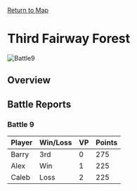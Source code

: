 [Return to Map](https://barry4356.pythonanywhere.com/aof_interactive_map?showBattles=on)

# Third Fairway Forest
![Battle9](../static/images/None.jpg "Battle7")
## Overview
## Battle Reports
### Battle 9
| Player | Win/Loss | VP | Points |
| --- | --- | --- | --- |
| Barry | 3rd | 0 | 275 | 
| Alex | Win | 1 | 225 | 
| Caleb | Loss | 2 | 225 | 
